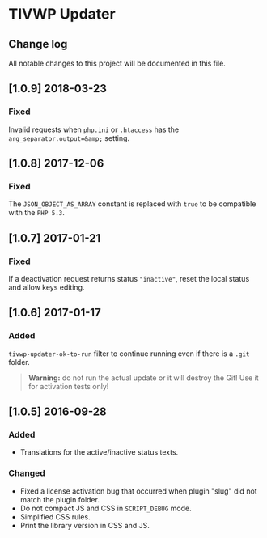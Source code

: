 # TIVWP Updater
## Change log

All notable changes to this project will be documented in this file.

## [1.0.9] 2018-03-23
### Fixed

Invalid requests when `php.ini` or `.htaccess` has the `arg_separator.output=&amp;` setting.

## [1.0.8] 2017-12-06
### Fixed

The `JSON_OBJECT_AS_ARRAY` constant is replaced with `true` to be compatible with the `PHP 5.3`.

## [1.0.7] 2017-01-21
### Fixed

If a deactivation request returns status `"inactive"`, reset the local status and allow keys editing.

## [1.0.6] 2017-01-17
### Added
`tivwp-updater-ok-to-run` filter to continue running even if there is a `.git` folder.

> **Warning:** do not run the actual update or it will destroy the Git! Use it for activation tests only!

## [1.0.5] 2016-09-28
### Added
- Translations for the active/inactive status texts.

### Changed
- Fixed a license activation bug that occurred when plugin "slug" did not match the plugin folder.
- Do not compact JS and CSS in `SCRIPT_DEBUG` mode.
- Simplified CSS rules.
- Print the library version in CSS and JS.
